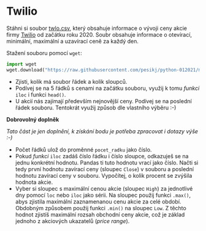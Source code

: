 # Twilio

Stáhni si soubor [twlo.csv](twlo.csv), který obsahuje informace o vývoji ceny akcie firmy [Twilio](https://www.twilio.com/) od začátku roku 2020. Soubr obsahuje informace o otevírací, minimální, maximální a uzavírací ceně za každý den.

Stažení souboru pomocí `wget`:

```python
import wget
wget.download("https://raw.githubusercontent.com/pesikj/python-012021/master/zadani/5/twlo.csv")
```

* Zjisti, kolik má soubor řádek a kolik sloupců.
* Podívej se na 5 řádků s cenami na začátku souboru, využij k tomu *funkci* `iloc` i funkci `head()`.
* U akcií nás zajímají především nejnovější ceny. Podívej se na poslední řádek souboru. Tentokrát využij způsob dle vlastního výběru :-)

**Dobrovolný doplněk**

*Tato část je jen doplnění, k získání bodu je potřeba zpracovat i dotazy výše :-)*

* Počet řádků ulož do proměnné `pocet_radku` jako číslo.
* Pokud *funkci* `iloc` zadáš číslo řádku i číslo sloupce, odkazuješ se na jednu konkrétní hodnotu. Pandas ti tuto hodnotu vrací jako číslo. Načti si tedy první hodnotu zavírací ceny (sloupec `Close`) v souboru a poslední hodnotu zavírací ceny v souboru. Vypočítej, o kolik procent se zvýšila hodnota akcie.
* Vyber si sloupec s maximální cenou akcie (sloupec `High`) za jednotlivé dny pomocí `loc` nebo `iloc` jako sérii. Na sloupec použij funkci `.max()`, abys zjistila maximální zaznamenanou cenu akcie za celé období. Obdobným způsobem použij funkci `.min()` na sloupec `Low`. Z těchto hodnot zjistíš maximální rozsah obchodní ceny akcie, což je základ jednoho z akciových ukazatelů (*price range*).